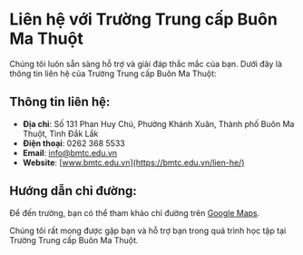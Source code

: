 # Liên hệ với Trường Trung cấp Buôn Ma Thuột

Chúng tôi luôn sẵn sàng hỗ trợ và giải đáp thắc mắc của bạn. Dưới đây là thông tin liên hệ của Trường Trung cấp Buôn Ma Thuột:

## Thông tin liên hệ:

- **Địa chỉ**: Số 131 Phan Huy Chú, Phường Khánh Xuân, Thành phố Buôn Ma Thuột, Tỉnh Đắk Lắk
- **Điện thoại**: 0262 368 5533
- **Email**: [info@bmtc.edu.vn](mailto:info@bmtc.edu.vn)
- **Website**: [www.bmtc.edu.vn](https://bmtc.edu.vn/lien-he/)

## Hướng dẫn chỉ đường:
Để đến trường, bạn có thể tham khảo chỉ đường trên [Google Maps](https://maps.app.goo.gl).

Chúng tôi rất mong được gặp bạn và hỗ trợ bạn trong quá trình học tập tại Trường Trung cấp Buôn Ma Thuột.
